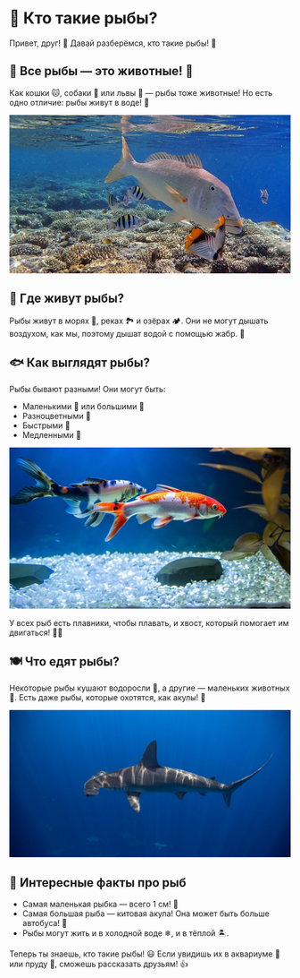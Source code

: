 # 🐠 Кто такие рыбы?

Привет, друг! 👋 Давай разберёмся, кто такие рыбы! 🤔

## 🦁 Все рыбы — это животные! 🐠

Как кошки 🐱, собаки 🐶 или львы 🦁 — рыбы тоже животные! Но есть одно отличие: рыбы живут в воде! 🌊

![Рыбки](../../../WORK/world/nature/pictures/рыба.jpg)

## 🌊 Где живут рыбы?

Рыбы живут в морях 🌊, реках 🏞 и озёрах 🏕. Они не могут дышать воздухом, как мы, поэтому дышат водой с помощью жабр. 🫧


## 🐟 Как выглядят рыбы?

Рыбы бывают разными! Они могут быть:

- Маленькими 🐠 или большими 🐋
- Разноцветными 🎨
- Быстрыми 🚀
- Медленными 🐌

![Разноцветные рыбы](../../../WORK/world/nature/pictures/разноцветныеРыбы.jpg)

У всех рыб есть плавники, чтобы плавать, и хвост, который помогает им двигаться! 🏊‍♂️

## 🍽 Что едят рыбы?

Некоторые рыбы кушают водоросли 🌿, а другие — маленьких животных 🦐. Есть даже рыбы, которые охотятся, как акулы! 🦈

![Акула](../../../WORK/world/nature/pictures/акула.jpg)

## 🎣 Интересные факты про рыб

- Самая маленькая рыбка — всего 1 см! 📏
- Самая большая рыба — китовая акула! Она может быть больше автобуса! 🚌
- Рыбы могут жить и в холодной воде ❄, и в тёплой 🏝.


Теперь ты знаешь, кто такие рыбы! 😃 Если увидишь их в аквариуме 🐠 или пруду 🌊, сможешь рассказать друзьям! 👍
